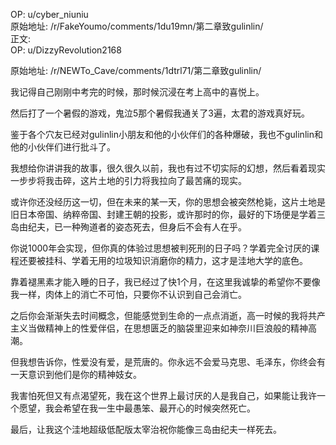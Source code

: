 
OP: u/cyber_niuniu  
原始地址: /r/FakeYoumo/comments/1du19mn/第二章致gulinlin/  
正文:  
OP: u/DizzyRevolution2168  

 原始地址: /r/NEWTo_Cave/comments/1dtrl71/第二章致gulinlin/  

我记得自己刚刚中考完的时候，那时候沉浸在考上高中的喜悦上。

然后打了一个暑假的游戏，鬼泣5那个暑假我通关了3遍，太君的游戏真好玩。

鉴于各个穴友已经对gulinlin小朋友和他的小伙伴们的各种爆破，我也不gulinlin和他的小伙伴们进行批斗了。

我想给你讲讲我的故事，很久很久以前，我也有过不切实际的幻想，然后看着现实一步步将我击碎，这片土地的引力将我拉向了最苦痛的现实。

或许你还没经历这一切，但在未来的某一天，你的思想会被突然枪毙，这片土地是旧日本帝国、纳粹帝国、封建王朝的投影，或许那时的你，最好的下场便是学着三岛由纪夫，已一种殉道者的姿态死去，但身后不会有人在乎。

你说1000年会实现，但你真的体验过思想被判死刑的日子吗？学着完全讨厌的课程还要被挂科、学着无用的垃圾知识消磨你的精力，这才是洼地大学的底色。

靠着褪黑素才能入睡的日子，我已经过了快1个月，在这里我诚挚的希望你不要像我一样，肉体上的消亡不可怕，只要你不认识到自己会消亡。

之后你会渐渐失去时间概念，但能感觉到生命的一点点消逝，高一时候的我将共产主义当做精神上的性爱伴侣，在思想匮乏的脑袋里迎来如神奈川巨浪般的精神高潮。

但我想告诉你，性爱没有爱，是荒唐的。你永远不会爱马克思、毛泽东，你终会有一天意识到他们是你的精神妓女。

我害怕死但又有点渴望死，我在这个世界上最讨厌的人是我自己，如果能让我许一个愿望，我会希望在我一生中最愚笨、最开心的时候突然死亡。

最后，让我这个洼地超级低配版太宰治祝你能像三岛由纪夫一样死去。
